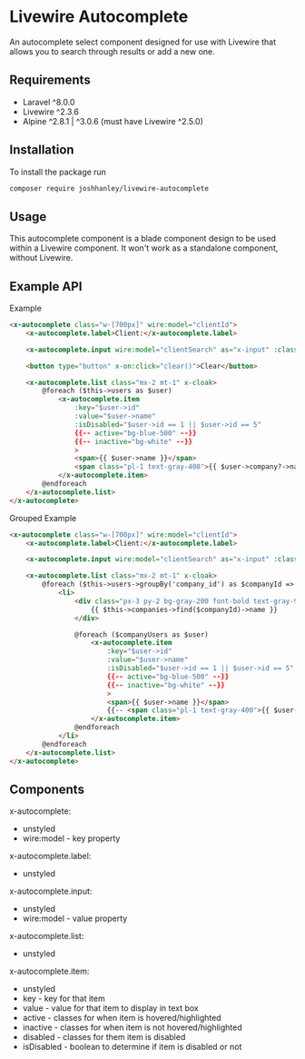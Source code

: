 # Livewire Autocomplete

An autocomplete select component designed for use with Livewire that allows you to search through results or add a new one.

## Requirements

- Laravel ^8.0.0
- Livewire ^2.3.6
- Alpine ^2.8.1 | ^3.0.6 (must have Livewire ^2.5.0)

## Installation

To install the package run

```bash
composer require joshhanley/livewire-autocomplete
```

<!-- Then include the scripts by putting this tag inside your app layout after `<livewire:scripts />` or you can push it to your scripts stack.

```html
<x-autocomplete.scripts />
``` -->

## Usage

This autocomplete component is a blade component design to be used within a Livewire component. It won't work as a standalone component, without Livewire.

## Example API

Example

```html
<x-autocomplete class="w-[700px]" wire:model="clientId">
    <x-autocomplete.label>Client:</x-autocomplete.label>

    <x-autocomplete.input wire:model="clientSearch" as="x-input" :class="$clientId ? 'text-green-500' : ''" />

    <button type="button" x-on:click="clear()">Clear</button>

    <x-autocomplete.list class="mx-2 mt-1" x-cloak>
        @foreach ($this->users as $user)
            <x-autocomplete.item
                :key="$user->id"
                :value="$user->name"
                :isDisabled="$user->id == 1 || $user->id == 5"
                {{-- active="bg-blue-500" --}}
                {{-- inactive="bg-white" --}}
                >
                <span>{{ $user->name }}</span>
                <span class="pl-1 text-gray-400">{{ $user->company?->name }}</span>
            </x-autocomplete.item>
        @endforeach
    </x-autocomplete.list>
</x-autocomplete>
```

Grouped Example

```html
<x-autocomplete class="w-[700px]" wire:model="clientId">
    <x-autocomplete.label>Client:</x-autocomplete.label>

    <x-autocomplete.input wire:model="clientSearch" as="x-input" :class="$clientId ? 'text-green-500' : ''" />

    <x-autocomplete.list class="mx-2 mt-1" x-cloak>
        @foreach ($this->users->groupBy('company_id') as $companyId => $companyUsers)
            <li>
                <div class="px-3 py-2 bg-gray-200 font-bold text-gray-900">
                    {{ $this->companies->find($companyId)->name }}
                </div>

                @foreach ($companyUsers as $user)
                    <x-autocomplete.item
                        :key="$user->id"
                        :value="$user->name"
                        :isDisabled="$user->id == 1 || $user->id == 5"
                        {{-- active="bg-blue-500" --}}
                        {{-- inactive="bg-white" --}}
                        >
                        <span>{{ $user->name }}</span>
                        {{-- <span class="pl-1 text-gray-400">{{ $user->company?->name }}</span> --}}
                    </x-autocomplete.item>
                @endforeach
            </li>
        @endforeach
    </x-autocomplete.list>
</x-autocomplete>
```

## Components
x-autocomplete:
- unstyled
- wire:model - key property

x-autocomplete.label:
- unstyled

x-autocomplete.input:
- unstyled
- wire:model - value property

x-autocomplete.list:
- unstyled

x-autocomplete.item:
- unstyled
- key - key for that item
- value - value for that item to display in text box
- active - classes for when item is hovered/highlighted
- inactive - classes for when item is not hovered/highlighted
- disabled - classes for them item is disabled
- isDisabled - boolean to determine if item is disabled or not


<!-- ## Demo App

The source code for a demo of this Livewire Autocomplete component can be found here here https://github.com/joshhanley/livewire-autocomplete-demo

## Example API

```html
<x-lwa::autocomplete
    name="my-autocomplete"
    wire:model-id="clientId"
    wire:model-text="clientName"
    wire:model-results="clients"
    wire:focus="getClients"
    :options="[
        'id' => 'id',
        'text' => 'name',
        'auto-select' => true,
        'allow-new' => true,
        'load-once-on-focus' => true,
        'inline' => true,
        'inline-styles' => 'relative',
        'overlay-styles' => 'absolute z-30',
        'result-focus-styles' => 'bg-blue-500',
    ]"
    :components="[
        'outer-container' => 'my-outer-container',
        'input' => 'my-input',
        'clear-button' => 'my-clear-button',
        'dropdown' => 'my-dropdown',
        'loading' => 'my-loading',
        'results-container' => 'my-results-container',
        'prompt' => 'my-prompt',
        'results-list' => 'my-results-list',
        'add-new-row' => 'my-add-new-row',
        'result-row' => 'my-client-result-row',
        'no-results' => 'my-no-results',
    ]"
/>
```

## Wire Bindings

- `wire:model-id` this is the property on the Livewire component that should be populated with the selected ID

- `wire:model-text` this is the property on the Livewire component that should be populated with the text value of the input field

- `wire:model-result` this is the property on the Livewire component that contains the list of results.
This can be an array or collection of values, array with keys, or eloquent models

- `wire:focus` this is the method on the Livewire component that should be called on focus to load results into the results property

## Options and Components

Options and components have defaults set in the config file, which can be published and overridden changing all autocomplete components.
Then individual options and components can be passed into each instance of the component through the props, and an array merge happens inside of the autocomplete class to populate any overrides.

### Options

- **id** this is set to `id` by default but can be mapped to a different property on an array or model (e.g. `slug`)

- **text** this is set to `text` by default but can be mapped to a different property on an array or model (e.g. `name`)

- **auto-select** `true` by default.
    - If is true, there will always be a highlighted result and enter or tab will auto select that result.

- **allow-new** `true` by default.
    - If `allow-new` is true, the first option will be `Add new client "Bob"`, which tab autoselects
    - If `allow-new` is false, the first option is a result, which tab autoselects

- **load-once-on-focus** `true` by default.
    - If is true, and there is a `wire:focus` binding, then the action will only be called on the first focus of the input box. This essentially allows deferring of loading results until it is needed.

- **inline** this is a quick styling toggle between displaying the dropdown box inline or as an overlay.

- **inline-styles** the styles to use when displaying the dropdown inline.

- **overlay-styles** the styles to use when displaying the dropdown as an overlay.

- **result-focus-styles** the styles to use on a result row when it has focus.


### Components

Components can be published to your `resources/views/vendor/package/autocomplete/components` using
```bash
php artisan vendor:publish --provider="LivewireAutocomplete\LivewireAutocompleteServiceProvider" --tag="autocomplete-components"
```

- **outer-container** surrounds the whole autocomplete input and dropdown

- **input** is the input element

- **clear-button** is the clear button for clearing an existing selection

- **dropdown** is the dropdown box

- **loading** is the loading contents, shown when livewire is loading

- **results-container** surrounds the prompt, results, and no results components

- **prompt** is the prompt shown in the empty box, when it's open (when `wire:focus` not set and `results = null`)

- **results-list** surrounds only the add new row and the result rows

- **add-new-row** is the "add new" result prompt row (when `allow-new = true`)

- **result-row** is the component to use for each of the result rows

- **no-results** is when there are no results found (when `allow-new = false`)


**Structure**

Below is the structure of how all the components are laid out, so you know which components to customise (if desired)

```html
<outer-container>
    <input />

    <clear-button />

    <dropdown>
        <loading />

        <results-container>
            <prompt />

            <results-list>
                <add-new-row />

                <result-row />
            </results-list>

            <no-results />
        </results-container>
    </dropdown>
</outer-container>
```

**Default Components**

https://github.com/joshhanley/livewire-autocomplete/tree/main/resources/views/components

## Config

Config can be published using
```bash
php artisan vendor:publish --provider="LivewireAutocomplete\LivewireAutocompleteServiceProvider" --tag="autocomplete-config"
```

If you wish to use the global namespace `<x-autocomplete>` instead of `<x-lwa::autocomplete>` then you can set `'use_global_namespace' => true,` in your config.

**Default Config**

https://github.com/joshhanley/livewire-autocomplete/blob/main/config/autocomplete.php

## Styles

The default styles on this component use Tailwind, but they can be overridden by:
- publishing the components and changing them;
- publishing the config and setting custom component names to use in the config; or
- manually passing in component names to each instance of the autocomplete component through the `components` prop -->
